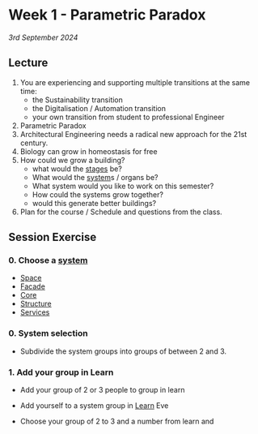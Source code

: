 # Week 1 - Parametric Paradox

*3rd September 2024*

## Lecture

1. You are experiencing and supporting multiple transitions at the same time:
   * the Sustainability transition
   * the Digitalisation / Automation transition
   * your own transition from student to professional Engineer
4. Parametric Paradox
5. Architectural Engineering needs a radical new approach for the 21st century.
6. Biology can grow in homeostasis for free
1. How could we grow a building?
    * what would the [stages] be?
    * What would the [system]s / organs be?
    * What system would you like to work on this semester?
    * How could the systems grow together?
    * would this generate better buildings?
1. Plan for the course / Schedule and questions from the class.

## Session Exercise

### 0. Choose a [system]
* [Space](/Agile/Systems/Space)
* [Facade](/Agile/Systems/Facade)
* [Core](/Agile/Systems/Core)
* [Structure](/Agile/Systems/Structure)
* [Services](/Agile/Systems/Services)

### 0. System selection
* Subdivide the system groups into groups of between 2 and 3.

### 1. Add your group in Learn
* Add your group of 2 or 3 people to group in learn
* Add yourself to a system group in [Learn](https://learn.inside.dtu.dk/d2l/lms/group/group_list.d2l?ou=215386&categoryId=21009) Eve

* Choose your group of 2 to 3 and a number from learn and 


[system]: (/Agile/Systems)
[stages]: (/Agile/Stages)

[Space]: /Agile/Systems/Space
[Facade]: /Agile/Systems/Facade
[Core]: /Agile/Systems/Core
[Structure]: /Agile/Systems/Structure
[MEP]: /Agile/Systems/MEP
[Fire]: /Agile/Systems/Fire
[Materials]: /Agile/Systems/Materials

<!--

### 8:00 – 8:30
* Watch introduction video individually - headphones :)
* Link to follow.
### 8:30 – 9:00 
* Kristian presentation
* Introduce session exercise.
* Everyone check their skylab visit group
### 9:00 - 9:30
* Group A and B walk to skylab.
* Group C and D do session exercise with Kristian in 127/014
### 9.30 – 10:00
* Kristian walk with group C and D to skylab
* Group A and B get their skylab introduction in Skylab. 
### 10:00 – 10:30
* Kristian meets group A and B at Skylab and walk with them back to 127/014
* Group C and D get their skylab introduction in Skylab. 
### 10:30 – 11:00
* Group A and B do session exercise with Kristian in 127/014
* Groups C and D walk back to 127/014 from Skylab
### 11:00 – 12:00
* All back in 127, Kristian helps class divide into groups based on their project interests
* Kristian talking with the groups (tutorials)


-->
